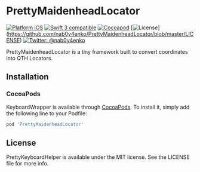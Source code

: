 # PrettyMaidenheadLocator

[![Platform iOS](https://img.shields.io/badge/platform-iOS-blue.svg?style=flat)](https://github.com/nab0y4enko/PrettyMaidenheadLocator)
[![Swift 3 compatible](https://img.shields.io/badge/swift3-compatible-green.svg?style=flat)](https://github.com/nab0y4enko/PrettyMaidenheadLocator)
[![Cocoapod](https://img.shields.io/cocoapods/v/PrettyMaidenheadLocator.svg?branch=master?style=flat)](https://cocoapods.org/pods/PrettyMaidenheadLocator)
[![License](https://img.shields.io/badge/license-MIT-green.svg?style=flat)]
(https://github.com/nab0y4enko/PrettyMaidenheadLocator/blob/master/LICENSE)
[![Twitter: @nab0y4enko](https://img.shields.io/badge/contact-@nab0y4enko-orange.svg?style=flat)](https://twitter.com/nab0y4enko)

PrettyMaidenheadLocator is a tiny framework built to convert coordinates into QTH Locators.

## Installation

### CocoaPods

KeyboardWrapper is available through [CocoaPods](http://cocoapods.org). To install
it, simply add the following line to your Podfile:

```ruby
pod 'PrettyMaidenheadLocator'
```

## License

PrettyKeyboardHelper is available under the MIT license. See the LICENSE file for more info.
